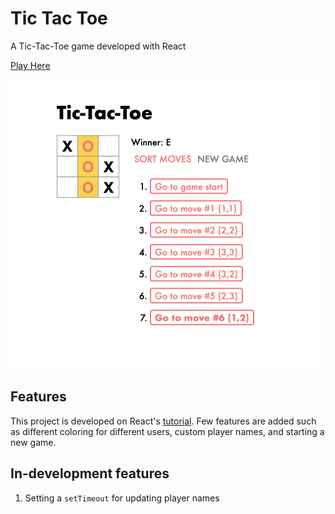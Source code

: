 # Tic Tac Toe
A Tic-Tac-Toe game developed with React

<a href="https://vanessaaleung.github.io/tic-tac-toe-game/">Play Here</a>

<img src="screenshot.png" width="500px">

## Features
This project is developed on React's [tutorial](https://reactjs.org/tutorial/tutorial.html). Few features are added such as different coloring for different users, custom player names, and starting a new game.

## In-development features
1. Setting a `setTimeout` for updating player names
